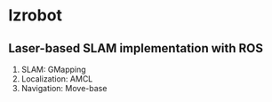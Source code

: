 # lzrobot
## Laser-based SLAM implementation with ROS
1. SLAM: GMapping
2. Localization: AMCL
3. Navigation: Move-base
